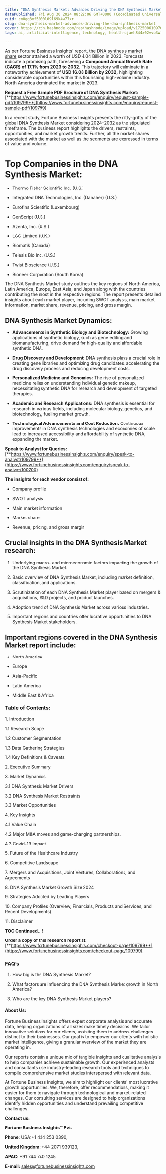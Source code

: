```yaml
---
title: "DNA Synthesis Market: Advances Driving the DNA Synthesis Market"
datePublished: Fri Aug 30 2024 08:22:06 GMT+0000 (Coordinated Universal Time)
cuid: cm0gg3xf5000l09l69k4w77xr
slug: dna-synthesis-market-advances-driving-the-dna-synthesis-market
cover: https://cdn.hashnode.com/res/hashnode/image/upload/v1725006109707/d5f1441b-27fc-42dd-adec-af82e72b6f0d.png
tags: ai, artificial-intelligence, technology, health-cjaeh844x02vvo3wtj5r2s75q, healthcare

---
```


As per Fortune Business Insights’ report, the [DNA synthesis market share](https://www.fortunebusinessinsights.com/dna-synthesis-market-109799) sector attained a worth of USD 4.04 Billion in 2023. Forecasts indicate a promising path, foreseeing a **Compound Annual Growth Rate (CAGR) of 17.1% from 2023 to 2032.** This trajectory will culminate in a noteworthy achievement of **USD 16.08 Billion by 2032,** highlighting considerable opportunities within this flourishing high-volume industry. North America dominated the market in 2023.

**Request a Free Sample PDF Brochure of DNA Synthesis Market:** [**https://www.fortunebusinessinsights.com/enquiry/request-sample-pdf/109799**](https://www.fortunebusinessinsights.com/enquiry/request-sample-pdf/109799)

In a recent study, Fortune Business Insights presents the nitty-gritty of the global DNA Synthesis Market considering 2024–2032 as the stipulated timeframe. The business report highlights the drivers, restraints, opportunities, and market growth trends. Further, all the market shares associated with the market as well as the segments are expressed in terms of value and volume.

# **Top Companies in the DNA Synthesis Market:**

* Thermo Fisher Scientific Inc. (U.S.)
    
* Integrated DNA Technologies, Inc. (Danaher) (U.S.)
    
* Eurofins Scientific (Luxembourg)
    
* GenScript (U.S.)
    
* Azenta, Inc. (U.S.)
    
* LGC Limited (U.K.)
    
* Biomatik (Canada)
    
* Telesis Bio Inc. (U.S.)
    
* Twist Bioscience (U.S.)
    
* Bioneer Corporation (South Korea)
    

The DNA Synthesis Market study outlines the key regions of North America, Latin America, Europe, East Asia, and Japan along with the countries contributing the most in the respective regions. The report presents detailed insights about each market player, including SWOT analysis, main market information, market share, revenue, pricing, and gross margin.

## DNA Synthesis Market **Dynamics**:

* **Advancements in Synthetic Biology and Biotechnology:** Growing applications of synthetic biology, such as gene editing and biomanufacturing, drive demand for high-quality and affordable synthetic DNA.
    
* **Drug Discovery and Development:** DNA synthesis plays a crucial role in creating gene libraries and optimizing drug candidates, accelerating the drug discovery process and reducing development costs.
    
* **Personalized Medicine and Genomics:** The rise of personalized medicine relies on understanding individual genetic makeup, necessitating synthetic DNA for research and development of targeted therapies.
    
* **Academic and Research Applications:** DNA synthesis is essential for research in various fields, including molecular biology, genetics, and biotechnology, fueling market growth.
    
* **Technological Advancements and Cost Reduction:** Continuous improvements in DNA synthesis technologies and economies of scale lead to increased accessibility and affordability of synthetic DNA, expanding the market.
    

**Speak to Analyst for Queries:** [**https://www.fortunebusinessinsights.com/enquiry/speak-to-analyst/109799**](https://www.fortunebusinessinsights.com/enquiry/speak-to-analyst/109799)

**The insights for each vendor consist of:**

* Company profile
    
* SWOT analysis
    
* Main market information
    
* Market share
    
* Revenue, pricing, and gross margin
    

## **Crucial insights in the DNA Synthesis Market research:**

1. Underlying macro- and microeconomic factors impacting the growth of the DNA Synthesis Market.
    
2. Basic overview of DNA Synthesis Market, including market definition, classification, and applications.
    
3. Scrutinization of each DNA Synthesis Market player based on mergers & acquisitions, R&D projects, and product launches.
    
4. Adoption trend of DNA Synthesis Market across various industries.
    
5. Important regions and countries offer lucrative opportunities to DNA Synthesis Market stakeholders.
    

## **Important regions covered in the DNA Synthesis Market report include:**

* North America
    
* Europe
    
* Asia-Pacific
    
* Latin America
    
* Middle East & Africa
    

### **Table of Contents:**

1\. Introduction

1.1 Research Scope

1.2 Customer Segmentation

1.3 Data Gathering Strategies

1.4 Key Definitions & Caveats

2\. Executive Summary

3\. Market Dynamics

3.1 DNA Synthesis Market Drivers

3.2 DNA Synthesis Market Restraints

3.3 Market Opportunities

4\. Key Insights

4.1 Value Chain

4.2 Major M&A moves and game-changing partnerships.

4.3 Covid-19 Impact

5\. Future of the Healthcare Industry

6\. Competitive Landscape

7\. Mergers and Acquisitions, Joint Ventures, Collaborations, and Agreements

8\. DNA Synthesis Market Growth Size 2024

9\. Strategies Adopted by Leading Players

10\. Company Profiles (Overview, Financials, Products and Services, and Recent Developments)

11\. Disclaimer

**TOC Continued…!**

**Order a copy of this research report at:** [**https://www.fortunebusinessinsights.com/checkout-page/109799**](https://www.fortunebusinessinsights.com/checkout-page/109799)

### **FAQ’s**

1. How big is the DNA Synthesis Market?
    
2. What factors are influencing the DNA Synthesis Market growth in North America?
    
3. Who are the key DNA Synthesis Market players?
    

#### **About Us:**

Fortune Business Insights offers expert corporate analysis and accurate data, helping organizations of all sizes make timely decisions. We tailor innovative solutions for our clients, assisting them to address challenges distinct to their businesses. Our goal is to empower our clients with holistic market intelligence, giving a granular overview of the market they are operating in.

Our reports contain a unique mix of tangible insights and qualitative analysis to help companies achieve sustainable growth. Our experienced analysts and consultants use industry-leading research tools and techniques to compile comprehensive market studies interspersed with relevant data.

At Fortune Business Insights, we aim to highlight our clients' most lucrative growth opportunities. We, therefore, offer recommendations, making it easier for them to navigate through technological and market-related changes. Our consulting services are designed to help organizations identify hidden opportunities and understand prevailing competitive challenges.

**Contact us:**

**Fortune Business Insights™ Pvt.**

**Phone**: USA:+1 424 253 0390,

**United Kingdom**: +44 2071 939123,

**APAC**: +91 744 740 1245

**E-mail:** [sales@fortunebusinessinsights.com](mailto:sales@fortunebusinessinsights.com)
